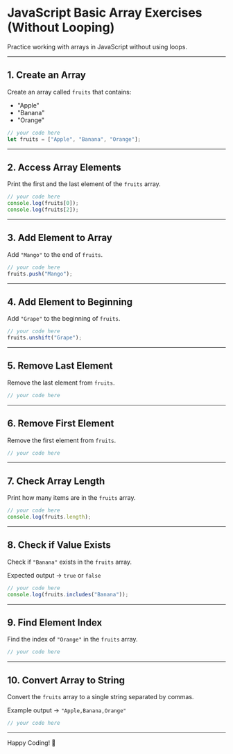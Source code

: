 
# JavaScript Basic Array Exercises (Without Looping)

Practice working with arrays in JavaScript without using loops.

---

## 1. Create an Array

Create an array called `fruits` that contains:

- "Apple"
- "Banana"
- "Orange"

```javascript
// your code here
let fruits = ["Apple", "Banana", "Orange"];
```

---

## 2. Access Array Elements

Print the first and the last element of the `fruits` array.

```javascript
// your code here
console.log(fruits[0]);
console.log(fruits[2]);
```
---

## 3. Add Element to Array

Add `"Mango"` to the end of `fruits`.

```javascript
// your code here
fruits.push("Mango");
```

---

## 4. Add Element to Beginning

Add `"Grape"` to the beginning of `fruits`.

```javascript
// your code here
fruits.unshift("Grape");
```

---

## 5. Remove Last Element

Remove the last element from `fruits`.

```javascript
// your code here
```

---

## 6. Remove First Element

Remove the first element from `fruits`.

```javascript
// your code here
```

---

## 7. Check Array Length

Print how many items are in the `fruits` array.

```javascript
// your code here
console.log(fruits.length);
```

---

## 8. Check if Value Exists

Check if `"Banana"` exists in the `fruits` array.

Expected output → `true` or `false`

```javascript
// your code here
console.log(fruits.includes("Banana"));
```

---

## 9. Find Element Index

Find the index of `"Orange"` in the `fruits` array.

```javascript
// your code here
```

---

## 10. Convert Array to String

Convert the `fruits` array to a single string separated by commas.

Example output → `"Apple,Banana,Orange"`

```javascript
// your code here
```

---

Happy Coding! 🚀